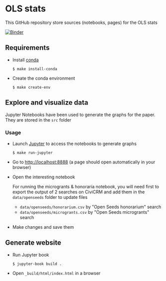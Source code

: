 # OLS stats

This GitHub repository store sources (notebooks, pages) for the OLS stats

[![Binder](https://mybinder.org/badge_logo.svg)](https://mybinder.org/v2/gh/open-life-science/ols-program-paper/main)

## Requirements

- Install [conda](https://conda.io/miniconda.html)

    ```
    $ make install-conda
    ```

- Create the conda environment

    ```
    $ make create-env
    ```

## Explore and visualize data

Jupyter Notebooks have been used to generate the graphs for the paper. They are stored in the `src` folder


### Usage

- Launch [Jupyter](https://jupyter.org/) to access the notebooks to generate graphs

    ```
    $ make run-jupyter
    ```

- Go to [http://localhost:8888](http://localhost:8888) (a page should open automatically in your browser)
- Open the interesting notebook

    For running the microgrants & honoraria notebook, you will need first to export the output of 2 searches on CiviCRM and add them in the `data/openseeds` folder to update files
    - `data/openseeds/honorarium.csv` by "Open Seeds honorarium" search
    - `data/openseeds/microgrants.csv` by "Open Seeds microgrants" search


- Make changes and save them

## Generate website

- Run Jupyter book

    ```
    $ jupyter-book build .
    ```

- Open `_build/html/index.html` in a browser